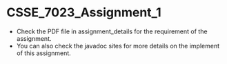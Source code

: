 # CSSE_7023_Assignment_1
 - Check the PDF file in assignment_details for the requirement of the assignment.
 - You can also check the javadoc sites for more details on the implement of this assignment.
